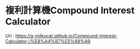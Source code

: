 # 複利計算機Compound Interest Calculator 
Url : https://a-milkycat.github.io/Compound-Interest-Calculator-/%E8%A4%87%E5%88%A9
